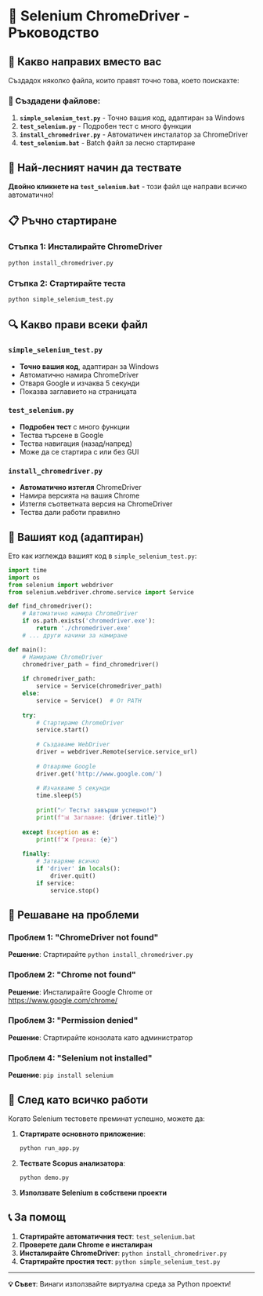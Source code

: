# 🚀 Selenium ChromeDriver - Ръководство

## 🎯 Какво направих вместо вас

Създадох няколко файла, които правят точно това, което поискахте:

### 📁 Създадени файлове:

1. **`simple_selenium_test.py`** - Точно вашия код, адаптиран за Windows
2. **`test_selenium.py`** - Подробен тест с много функции
3. **`install_chromedriver.py`** - Автоматичен инсталатор за ChromeDriver
4. **`test_selenium.bat`** - Batch файл за лесно стартиране

## 🚀 Най-лесният начин да тествате

**Двойно кликнете на `test_selenium.bat`** - този файл ще направи всичко автоматично!

## 📋 Ръчно стартиране

### Стъпка 1: Инсталирайте ChromeDriver
```cmd
python install_chromedriver.py
```

### Стъпка 2: Стартирайте теста
```cmd
python simple_selenium_test.py
```

## 🔍 Какво прави всеки файл

### `simple_selenium_test.py`
- **Точно вашия код**, адаптиран за Windows
- Автоматично намира ChromeDriver
- Отваря Google и изчаква 5 секунди
- Показва заглавието на страницата

### `test_selenium.py`
- **Подробен тест** с много функции
- Тества търсене в Google
- Тества навигация (назад/напред)
- Може да се стартира с или без GUI

### `install_chromedriver.py`
- **Автоматично изтегля** ChromeDriver
- Намира версията на вашия Chrome
- Изтегля съответната версия на ChromeDriver
- Тества дали работи правилно

## 🎯 Вашият код (адаптиран)

Ето как изглежда вашият код в `simple_selenium_test.py`:

```python
import time
import os
from selenium import webdriver
from selenium.webdriver.chrome.service import Service

def find_chromedriver():
    # Автоматично намира ChromeDriver
    if os.path.exists('chromedriver.exe'):
        return './chromedriver.exe'
    # ... други начини за намиране

def main():
    # Намираме ChromeDriver
    chromedriver_path = find_chromedriver()
    
    if chromedriver_path:
        service = Service(chromedriver_path)
    else:
        service = Service()  # От PATH
    
    try:
        # Стартираме ChromeDriver
        service.start()
        
        # Създаваме WebDriver
        driver = webdriver.Remote(service.service_url)
        
        # Отваряме Google
        driver.get('http://www.google.com/')
        
        # Изчакваме 5 секунди
        time.sleep(5)
        
        print("✅ Тестът завърши успешно!")
        print(f"📊 Заглавие: {driver.title}")
        
    except Exception as e:
        print(f"❌ Грешка: {e}")
        
    finally:
        # Затваряме всичко
        if 'driver' in locals():
            driver.quit()
        if service:
            service.stop()
```

## 🔧 Решаване на проблеми

### Проблем 1: "ChromeDriver not found"
**Решение**: Стартирайте `python install_chromedriver.py`

### Проблем 2: "Chrome not found"
**Решение**: Инсталирайте Google Chrome от https://www.google.com/chrome/

### Проблем 3: "Permission denied"
**Решение**: Стартирайте конзолата като администратор

### Проблем 4: "Selenium not installed"
**Решение**: `pip install selenium`

## 🎉 След като всичко работи

Когато Selenium тестовете преминат успешно, можете да:

1. **Стартирате основното приложение**:
   ```cmd
   python run_app.py
   ```

2. **Тествате Scopus анализатора**:
   ```cmd
   python demo.py
   ```

3. **Използвате Selenium в собствени проекти**

## 📞 За помощ

1. **Стартирайте автоматичния тест**: `test_selenium.bat`
2. **Проверете дали Chrome е инсталиран**
3. **Инсталирайте ChromeDriver**: `python install_chromedriver.py`
4. **Стартирайте простия тест**: `python simple_selenium_test.py`

---

**💡 Съвет**: Винаги използвайте виртуална среда за Python проекти!
